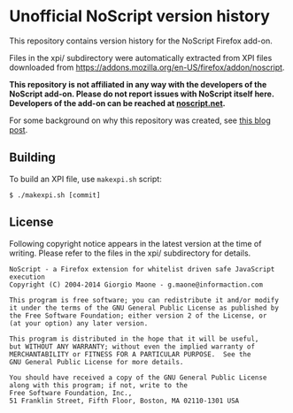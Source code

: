 # Unofficial NoScript version history

This repository contains version history for the NoScript Firefox add-on.

Files in the xpi/ subdirectory were automatically extracted from XPI files
downloaded from https://addons.mozilla.org/en-US/firefox/addon/noscript.

**This repository is not affiliated in any way with the developers of the
NoScript add-on. Please do not report issues with NoScript itself here.
Developers of the add-on can be reached at [noscript.net](https://noscript.net).**

For some background on why this repository was created, see [this blog
post](https://www.tablix.org/~avian/blog/archives/2012/02/too_much_noscript/).

## Building

To build an XPI file, use `makexpi.sh` script:

    $ ./makexpi.sh [commit]

## License

Following copyright notice appears in the latest version at the time of
writing. Please refer to the files in the xpi/ subdirectory for details.

    NoScript - a Firefox extension for whitelist driven safe JavaScript execution
    Copyright (C) 2004-2014 Giorgio Maone - g.maone@informaction.com

    This program is free software; you can redistribute it and/or modify
    it under the terms of the GNU General Public License as published by
    the Free Software Foundation; either version 2 of the License, or
    (at your option) any later version.

    This program is distributed in the hope that it will be useful,
    but WITHOUT ANY WARRANTY; without even the implied warranty of
    MERCHANTABILITY or FITNESS FOR A PARTICULAR PURPOSE.  See the
    GNU General Public License for more details.

    You should have received a copy of the GNU General Public License
    along with this program; if not, write to the
    Free Software Foundation, Inc.,
    51 Franklin Street, Fifth Floor, Boston, MA 02110-1301 USA

